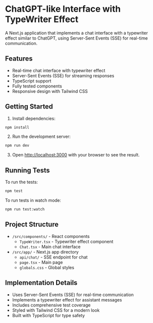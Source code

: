 # ChatGPT-like Interface with TypeWriter Effect

A Next.js application that implements a chat interface with a typewriter effect similar to ChatGPT, using Server-Sent Events (SSE) for real-time communication.

## Features

- Real-time chat interface with typewriter effect
- Server-Sent Events (SSE) for streaming responses
- TypeScript support
- Fully tested components
- Responsive design with Tailwind CSS

## Getting Started

1. Install dependencies:
```bash
npm install
```

2. Run the development server:
```bash
npm run dev
```

3. Open [http://localhost:3000](http://localhost:3000) with your browser to see the result.

## Running Tests

To run the tests:

```bash
npm test
```

To run tests in watch mode:

```bash
npm run test:watch
```

## Project Structure

- `/src/components/` - React components
  - `TypeWriter.tsx` - Typewriter effect component
  - `Chat.tsx` - Main chat interface
- `/src/app/` - Next.js app directory
  - `api/chat/` - SSE endpoint for chat
  - `page.tsx` - Main page
  - `globals.css` - Global styles

## Implementation Details

- Uses Server-Sent Events (SSE) for real-time communication
- Implements a typewriter effect for assistant messages
- Includes comprehensive test coverage
- Styled with Tailwind CSS for a modern look
- Built with TypeScript for type safety
